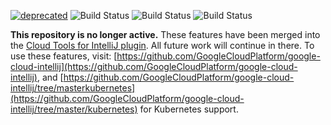 [![deprecated](http://badges.github.io/stability-badges/dist/deprecated.svg)](http://github.com/badges/stability-badges)
![Build Status](https://storage.googleapis.com/cloud-tools-for-java-kokoro-build-badges/container-tools-ubuntu-master-orb.svg)
![Build Status](https://storage.googleapis.com/cloud-tools-for-java-kokoro-build-badges/container-tools-windows-master-orb.svg)
![Build Status](https://storage.googleapis.com/cloud-tools-for-java-kokoro-build-badges/container-tools-macos-master-orb.svg)

**This repository is no longer active.** These features have been merged into the [Cloud Tools for IntelliJ plugin](https://github.com/GoogleCloudPlatform/google-cloud-intellij). All future work will continue in there. To use these features, visit:
[https://github.com/GoogleCloudPlatform/google-cloud-intellij](https://github.com/GoogleCloudPlatform/google-cloud-intellij), and [https://github.com/GoogleCloudPlatform/google-cloud-intellij/tree/masterkubernetes](https://github.com/GoogleCloudPlatform/google-cloud-intellij/tree/master/kubernetes) for Kubernetes support.
